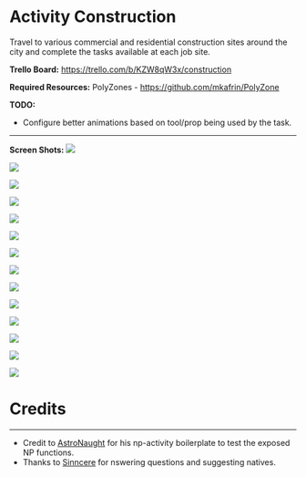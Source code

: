 # Activity Construction

Travel to various commercial and residential construction sites around the city and complete the tasks available at each job site.

**Trello Board:**
https://trello.com/b/KZW8qW3x/construction


**Required Resources:**
PolyZones - https://github.com/mkafrin/PolyZone

**TODO:**
- Configure better animations based on tool/prop being used by the task.

---

**Screen Shots:**
[![](https://i.imgur.com/DgODvWL.jpeg)](https://i.imgur.com/DgODvWL.jpeg)

[![](https://i.imgur.com/4rdgbsy.jpeg)](https://i.imgur.com/4rdgbsy.jpeg)

[![](https://i.imgur.com/sA1XEYH.jpg)](https://i.imgur.com/sA1XEYH.jpg)

[![](https://i.imgur.com/J8DLrOt.jpeg)](https://i.imgur.com/J8DLrOt.jpeg)

[![](https://i.imgur.com/T44PfPh.jpg)](https://i.imgur.com/T44PfPh.jpg)

[![](https://i.imgur.com/hUosQhs.jpg)](https://i.imgur.com/hUosQhs.jpg)

[![](https://i.imgur.com/OpYF6hv.jpg)](https://i.imgur.com/OpYF6hv.jpg)

[![](https://i.imgur.com/T8Cmplv.jpg)](https://i.imgur.com/T8Cmplv.jpg)

[![](https://i.imgur.com/87AsRTd.jpg)](https://i.imgur.com/87AsRTd.jpg)

[![](https://i.imgur.com/tBJZuvD.jpg)](https://i.imgur.com/tBJZuvD.jpg)

[![](https://i.imgur.com/BMdjI7V.jpeg)](https://i.imgur.com/BMdjI7V.jpeg)

[![](https://i.imgur.com/ECIqvDV.jpeg)](https://i.imgur.com/ECIqvDV.jpeg)

[![](https://i.imgur.com/AcFRN0G.jpeg)](https://i.imgur.com/AcFRN0G.jpeg)

[![](https://i.imgur.com/ZgWH13H.jpeg)](https://i.imgur.com/ZgWH13H.jpeg)

# Credits
---
* Credit to [AstroNaught](https://github.com/cobya) for his np-activity boilerplate to test the exposed NP functions.
* Thanks to [Sinncere](https://github.com/VoXzE) for nswering questions and suggesting natives.
